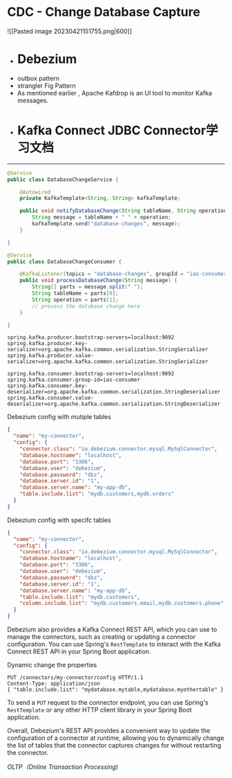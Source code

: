 # CDC - Change Database Capture

![[Pasted image 20230421151755.png|600]]

* # Debezium
* outbox pattern
* strangler Fig Pattern
* As mentioned earlier , Apache Kafdrop is an UI tool to monitor Kafka messages.
* # Kafka Connect JDBC Connector学习文档

---
```java
@Service
public class DatabaseChangeService {

    @Autowired
    private KafkaTemplate<String, String> kafkaTemplate;

    public void notifyDatabaseChange(String tableName, String operation) {
        String message = tableName + " " + operation;
        kafkaTemplate.send("database-changes", message);
    }

}
```
```java
@Service
public class DatabaseChangeConsumer {

    @KafkaListener(topics = "database-changes", groupId = "ias-consumer")
    public void processDatabaseChange(String message) {
        String[] parts = message.split(" ");
        String tableName = parts[0];
        String operation = parts[1];
        // process the database change here
    }

}
```

```properties
spring.kafka.producer.bootstrap-servers=localhost:9092
spring.kafka.producer.key-serializer=org.apache.kafka.common.serialization.StringSerializer
spring.kafka.producer.value-serializer=org.apache.kafka.common.serialization.StringSerializer
```

```properties
spring.kafka.consumer.bootstrap-servers=localhost:9092
spring.kafka.consumer.group-id=ias-consumer
spring.kafka.consumer.key-deserializer=org.apache.kafka.common.serialization.StringDeserializer
spring.kafka.consumer.value-deserializer=org.apache.kafka.common.serialization.StringDeserializer
```

Debezium config with mutiple tables
```json
{
  "name": "my-connector",
  "config": {
    "connector.class": "io.debezium.connector.mysql.MySqlConnector",
    "database.hostname": "localhost",
    "database.port": "3306",
    "database.user": "debezium",
    "database.password": "dbz",
    "database.server.id": "1",
    "database.server.name": "my-app-db",
    "table.include.list": "mydb.customers,mydb.orders"
  }
}
```
Debezium config with specifc tables

```json
{
  "name": "my-connector",
  "config": {
    "connector.class": "io.debezium.connector.mysql.MySqlConnector",
    "database.hostname": "localhost",
    "database.port": "3306",
    "database.user": "debezium",
    "database.password": "dbz",
    "database.server.id": "1",
    "database.server.name": "my-app-db",
    "table.include.list": "mydb.customers",
    "column.include.list": "mydb.customers.email,mydb.customers.phone"
  }
}
```

Debezium also provides a Kafka Connect REST API, which you can use to manage the connectors, such as creating or updating a connector configuration. You can use Spring's `RestTemplate` to interact with the Kafka Connect REST API in your Spring Boot application.

Dynamic change the properties

```http
PUT /connectors/my-connector/config HTTP/1.1 
Content-Type: application/json 
{ "table.include.list": "mydatabase.mytable,mydatabase.myothertable" }
```
To send a `PUT` request to the connector endpoint, you can use Spring's `RestTemplate` or any other HTTP client library in your Spring Boot application.

Overall, Debezium's REST API provides a convenient way to update the configuration of a connector at runtime, allowing you to dynamically change the list of tables that the connector captures changes for without restarting the connector.



*OLTP（Online Transaction Processing)*